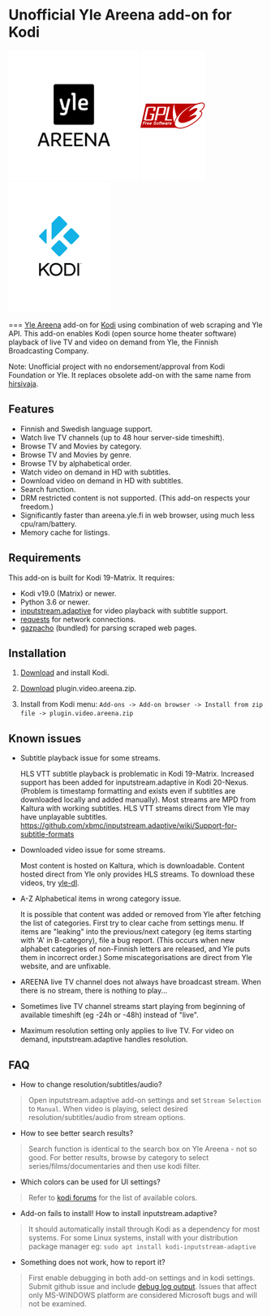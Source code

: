 # Unofficial Yle Areena add-on for Kodi
[![Yle logo](images/yle.png)](https://areena.yle.fi/tv)
[![GPLv3 logo](images/gplv3.png)](https://gnu.org/licenses/gpl-3.0)
[![Kodi logo](images/kodi.png)](https://kodi.tv)

===
[Yle Areena](https://areena.yle.fi/tv) add-on for [Kodi](https://github.com/xbmc/xbmc) using combination of web scraping and Yle API. 
This add-on enables Kodi (open source home theater software) playback of live TV and video on demand from Yle, the Finnish Broadcasting Company.

Note: Unofficial project with no endorsement/approval from Kodi Foundation or Yle. It replaces obsolete add-on with the same name from [hirsivaja](https://github.com/hirsivaja/plugin.video.areena).


## Features
- Finnish and Swedish language support.
- Watch live TV channels (up to 48 hour server-side timeshift).
- Browse TV and Movies by category.
- Browse TV and Movies by genre.
- Browse TV by alphabetical order.
- Watch video on demand in HD with subtitles.
- Download video on demand in HD with subtitles.
- Search function.
- DRM restricted content is not supported. (This add-on respects your freedom.)
- Significantly faster than areena.yle.fi in web browser, using much less cpu/ram/battery.
- Memory cache for listings.


## Requirements
This add-on is built for Kodi 19-Matrix.
It requires:
 - Kodi v19.0 (Matrix) or newer.
 - Python 3.6 or newer.
 - [inputstream.adaptive](https://github.com/xbmc/inputstream.adaptive) for video playback with subtitle support.
 - [requests](https://github.com/psf/requests) for network connections.
 - [gazpacho](https://github.com/maxhumber/gazpacho) (bundled) for parsing scraped web pages.


## Installation

 1. [Download](https://kodi.tv/download/) and install Kodi.

 2. [Download]() plugin.video.areena.zip.

 3. Install from Kodi menu: `Add-ons -> Add-on browser -> Install from zip file -> plugin.video.areena.zip`


## Known issues
- Subtitle playback issue for some streams.

  HLS VTT subtitle playback is problematic in Kodi 19-Matrix. Increased support has been added for inputstream.adaptive in Kodi 20-Nexus.
  (Problem is timestamp formatting and exists even if subtitles are downloaded locally and added manually).
  Most streams are MPD from Kaltura with working subtitles. HLS VTT streams direct from Yle may have unplayable subtitles.
  <https://github.com/xbmc/inputstream.adaptive/wiki/Support-for-subtitle-formats>

- Downloaded video issue for some streams.

  Most content is hosted on Kaltura, which is downloadable. Content hosted direct from Yle only provides HLS streams.
  To download these videos, try [yle-dl](https://github.com/aajanki/yle-dl).

- A-Z Alphabetical items in wrong category issue.

  It is possible that content was added or removed from Yle after fetching the list of categories. First try to clear cache from settings menu.
  If items are "leaking" into the previous/next category (eg items starting with 'A' in B-category), file a bug report.
  (This occurs when new alphabet categories of non-Finnish letters are released, and Yle puts them in incorrect order.)
  Some miscategorisations are direct from Yle website, and are unfixable.

- AREENA live TV channel does not always have broadcast stream. When there is no stream, there is nothing to play...

- Sometimes live TV channel streams start playing from beginning of available timeshift (eg -24h or -48h) instead of "live".

- Maximum resolution setting only applies to live TV. For video on demand, inputstream.adaptive handles resolution.



## FAQ
- How to change resolution/subtitles/audio?

>  Open inputstream.adaptive add-on settings and set `Stream Selection` to `Manual`.
>  When video is playing, select desired resolution/subtitles/audio from stream options.

- How to see better search results?

>  Search function is identical to the search box on Yle Areena - not so good.
>  For better results, browse by category to select series/films/documentaries and then use kodi filter.

- Which colors can be used for UI settings?

>  Refer to [kodi forums](https://forum.kodi.tv/showthread.php?tid=210837) for the list of available colors.

- Add-on fails to install! How to install inputstream.adaptive?

>  It should automatically install through Kodi as a dependency for most systems.
>  For some Linux systems, install with your distribution package manager eg:
  `sudo apt install kodi-inputstream-adaptive`

- Something does not work, how to report it?

>  First enable debugging in both add-on settings and in kodi settings.
>  Submit github issue and include [debug log output](https://kodi.wiki/view/Log_file/Easy).
>  Issues that affect only MS-WINDOWS platform are considered Microsoft bugs and will not be examined.
